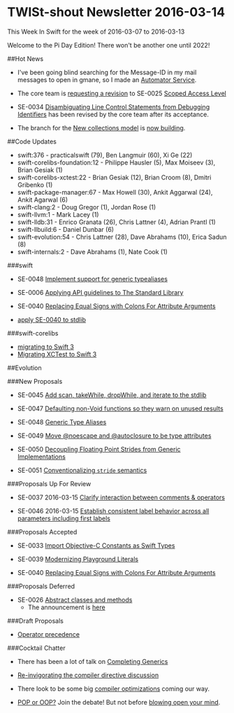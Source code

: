 # TWISt-shout Newsletter 2016-03-14
This Week In Swift for the week of 2016-03-07 to 2016-03-13

Welcome to the Pi Day Edition! There won't be another one until 2022!

##Hot News

* I've been going blind searching for the Message-ID in my mail messages to open in gmane, so I made an [Automator Service](https://github.com/pepperdog/gmane-mail-service).

* The core team is [requesting a revision](http://article.gmane.org/gmane.comp.lang.swift.evolution/12010) to SE-0025 [Scoped Access Level](https://github.com/apple/swift-evolution/blob/master/proposals/0025-scoped-access-level.md)

* SE-0034 [Disambiguating Line	Control Statements from Debugging Identifiers](http://thread.gmane.org/gmane.comp.lang.swift.evolution/8156/focus=12014) has been revised by the core team after its acceptance.

* The branch for the [New collections model](https://github.com/gribozavr/swift-evolution/blob/87df19a9a9d73e64a2a966b807440216a608b8ad/proposals/NNNN-collections-move-indices.md) is [now building](http://thread.gmane.org/gmane.comp.lang.swift.devel/1175/focus=1378).


##Code Updates

* swift:376 - practicalswift (79), Ben Langmuir (60), Xi Ge (22)
* swift-corelibs-foundation:12 - Philippe Hausler (5), Max Moiseev (3), Brian Gesiak (1)
* swift-corelibs-xctest:22 - Brian Gesiak (12), Brian Croom (8), Dmitri Gribenko (1)
* swift-package-manager:67 - Max Howell (30), Ankit Aggarwal (24), Ankit Agarwal (6)
* swift-clang:2 - Doug Gregor (1), Jordan Rose (1)
* swift-llvm:1 - Mark Lacey (1)
* swift-lldb:31 - Enrico Granata (26), Chris Lattner (4), Adrian Prantl (1)
* swift-llbuild:6 - Daniel Dunbar (6)
* swift-evolution:54 - Chris Lattner (28), Dave Abrahams (10), Erica Sadun (8)
* swift-internals:2 - Dave Abrahams (1), Nate Cook (1)

###swift

* SE-0048 [Implement support for generic typealiases](https://github.com/apple/swift/commit/fe9fe47b7e0297840916e3eec5444cb7483700e9)

* SE-0006 [Applying API guidelines to The Standard Library](https://github.com/apple/swift/commit/91878390553a71df28a486eb1f3b356eb28395bf)

* SE-0040 [Replacing Equal Signs with Colons For Attribute Arguments](https://github.com/apple/swift/commit/b52fc6d321997b21ef56364a24e174726c022927)
* [apply SE-0040 to stdlib](https://github.com/apple/swift/commit/276370b599dda18c517f9eb5c2e8c6ea5b930789)
  
###swift-corelibs

* [migrating to Swift 3](https://github.com/apple/swift-corelibs-foundation/commit/de8913f1fd1f6615b35a2215c40d4631c12ef1d1)
* [Migrating XCTest to Swift 3](https://github.com/apple/swift-corelibs-xctest/commit/78d5a02af18524f1565fc4b929b222065f3f026b)

##Evolution

###New Proposals

* SE-0045 [Add scan, takeWhile, dropWhile, and iterate to the stdlib](https://github.com/apple/swift-evolution/blob/master/proposals/0045-scan-takewhile-dropwhile.md)

* SE-0047 [Defaulting non-Void functions so they warn on unused results](https://github.com/apple/swift-evolution/blob/master/proposals/0047-nonvoid-warn.md)

* SE-0048 [Generic Type Aliases](https://github.com/apple/swift-evolution/blob/master/proposals/0048-generic-typealias.md)

* SE-0049 [Move @noescape and @autoclosure to be type attributes](https://github.com/apple/swift-evolution/blob/master/proposals/0049-noescape-autoclosure-type-attrs.md)

* SE-0050 [Decoupling Floating Point Strides from Generic Implementations](https://github.com/apple/swift-evolution/blob/master/proposals/0050-floating-point-stride.md)

* SE-0051 [Conventionalizing `stride` semantics](https://github.com/apple/swift-evolution/blob/master/proposals/0051-stride-semantics.md)

###Proposals Up For Review

* SE-0037 2016-03-15 [Clarify interaction between comments & operators](https://github.com/apple/swift-evolution/blob/master/proposals/0037-clarify-comments-and-operators.md)

* SE-0046 2016-03-15 [Establish consistent label behavior across all parameters including first labels](https://github.com/apple/swift-evolution/blob/master/proposals/0046-first-label.md)

###Proposals Accepted

* SE-0033 [Import Objective-C Constants as Swift Types](https://github.com/apple/swift-evolution/blob/master/proposals/0033-import-objc-constants.md)

* SE-0039 [Modernizing Playground Literals](https://github.com/apple/swift-evolution/blob/master/proposals/0039-playgroundliterals.md)

* SE-0040 [Replacing Equal Signs with Colons For Attribute Arguments](https://github.com/apple/swift-evolution/blob/master/proposals/0040-attributecolons.md)

###Proposals Deferred

* SE-0026 [Abstract classes and methods](https://github.com/apple/swift-evolution/blob/master/proposals/0026-abstract-classes-and-methods.md)
  * The announcement is [here](http://article.gmane.org/gmane.comp.lang.swift.evolution/8809)
  
###Draft Proposals

* [Operator precedence](https://github.com/Anton3/swift-evolution/blob/operator-precedence/proposals/NNNN-operator-precedence.md)

###Cocktail Chatter

* There has been a lot of talk on [Completing Generics](http://thread.gmane.org/gmane.comp.lang.swift.evolution/8484)

* [Re-invigorating the compiler directive discussion](http://thread.gmane.org/gmane.comp.lang.swift.evolution/9191)

* There look to be some big [compiler optimizations](http://thread.gmane.org/gmane.comp.lang.swift.devel/1386) coming our way.

* [POP or OOP?](http://thread.gmane.org/gmane.comp.lang.swift.user/1141) Join the debate! But not before [blowing open your mind](https://developer.apple.com/videos/play/wwdc2015/408/).

